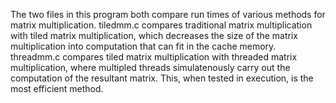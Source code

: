 The two files in this program both compare run times of various methods for matrix multiplication. tiledmm.c compares traditional matrix multiplication with tiled matrix multiplication, 
which decreases the size of the matrix multiplication into computation that can fit in the cache memory. threadmm.c compares tiled matrix multiplication with threaded matrix multiplication, 
where multipled threads simulatenously carry out the computation of the resultant matrix. This, when tested in execution, is the most efficient method.
